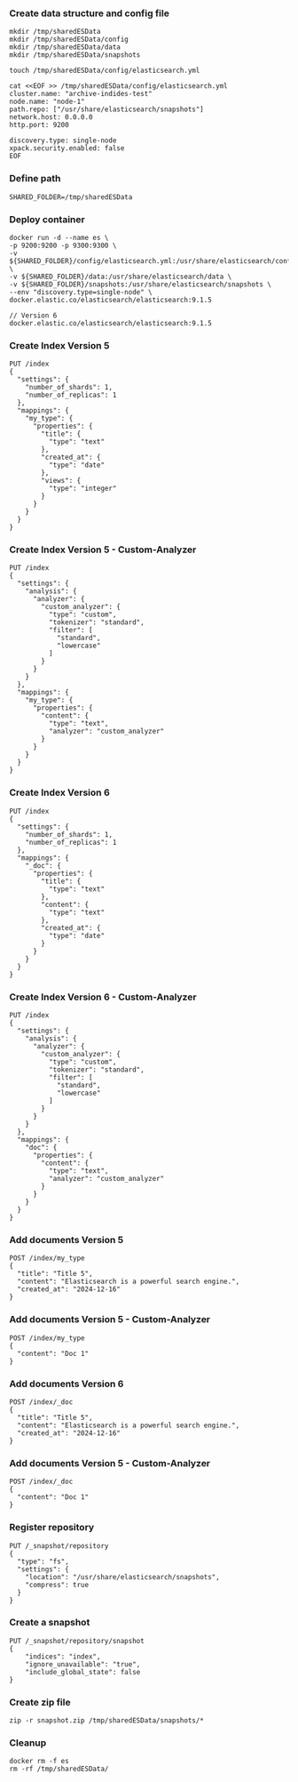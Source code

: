 
### Create data structure and config file
```
mkdir /tmp/sharedESData
mkdir /tmp/sharedESData/config
mkdir /tmp/sharedESData/data
mkdir /tmp/sharedESData/snapshots
```

```
touch /tmp/sharedESData/config/elasticsearch.yml

cat <<EOF >> /tmp/sharedESData/config/elasticsearch.yml
cluster.name: "archive-indides-test"
node.name: "node-1"
path.repo: ["/usr/share/elasticsearch/snapshots"]
network.host: 0.0.0.0
http.port: 9200

discovery.type: single-node
xpack.security.enabled: false
EOF
```

### Define path
```
SHARED_FOLDER=/tmp/sharedESData
```

### Deploy container
```
docker run -d --name es \
-p 9200:9200 -p 9300:9300 \
-v ${SHARED_FOLDER}/config/elasticsearch.yml:/usr/share/elasticsearch/config/elasticsearch.yml \
-v ${SHARED_FOLDER}/data:/usr/share/elasticsearch/data \
-v ${SHARED_FOLDER}/snapshots:/usr/share/elasticsearch/snapshots \
--env "discovery.type=single-node" \
docker.elastic.co/elasticsearch/elasticsearch:9.1.5

// Version 6
docker.elastic.co/elasticsearch/elasticsearch:9.1.5
```

### Create Index Version 5
```
PUT /index
{
  "settings": {
    "number_of_shards": 1,
    "number_of_replicas": 1
  },
  "mappings": {
    "my_type": {
      "properties": {
        "title": {
          "type": "text"
        },
        "created_at": {
          "type": "date"
        },
        "views": {
          "type": "integer"
        }
      }
    }
  }
}
```

### Create Index Version 5 - Custom-Analyzer
```
PUT /index
{
  "settings": {
    "analysis": {
      "analyzer": {
        "custom_analyzer": {
          "type": "custom",
          "tokenizer": "standard",
          "filter": [
            "standard",
            "lowercase"
          ]
        }
      }
    }
  },
  "mappings": {
    "my_type": {
      "properties": {
        "content": {
          "type": "text",
          "analyzer": "custom_analyzer"
        }
      }
    }
  }
}
```

### Create Index Version 6
```
PUT /index
{
  "settings": {
    "number_of_shards": 1,
    "number_of_replicas": 1
  },
  "mappings": {
    "_doc": {
      "properties": {
        "title": {
          "type": "text"
        },
        "content": {
          "type": "text"
        },
        "created_at": {
          "type": "date"
        }
      }
    }
  }
}
```

### Create Index Version 6 - Custom-Analyzer
```
PUT /index
{
  "settings": {
    "analysis": {
      "analyzer": {
        "custom_analyzer": {
          "type": "custom",
          "tokenizer": "standard",
          "filter": [
            "standard",
            "lowercase"
          ]
        }
      }
    }
  },
  "mappings": {
    "doc": {
      "properties": {
        "content": {
          "type": "text",
          "analyzer": "custom_analyzer"
        }
      }
    }
  }
}
```

### Add documents Version 5
```
POST /index/my_type
{
  "title": "Title 5",
  "content": "Elasticsearch is a powerful search engine.",
  "created_at": "2024-12-16"
}
```

### Add documents Version 5 - Custom-Analyzer
```
POST /index/my_type
{
  "content": "Doc 1"
}
```

### Add documents Version 6
```
POST /index/_doc
{
  "title": "Title 5",
  "content": "Elasticsearch is a powerful search engine.",
  "created_at": "2024-12-16"
}
```

### Add documents Version 5 - Custom-Analyzer
```
POST /index/_doc
{
  "content": "Doc 1"
}
```

### Register repository
```
PUT /_snapshot/repository
{
  "type": "fs",
  "settings": {
    "location": "/usr/share/elasticsearch/snapshots",
    "compress": true
  }
}
```

### Create a snapshot
```
PUT /_snapshot/repository/snapshot
{
    "indices": "index",
    "ignore_unavailable": "true",
    "include_global_state": false
}
```

### Create zip file
```
zip -r snapshot.zip /tmp/sharedESData/snapshots/*
```

### Cleanup
```
docker rm -f es
rm -rf /tmp/sharedESData/
```
